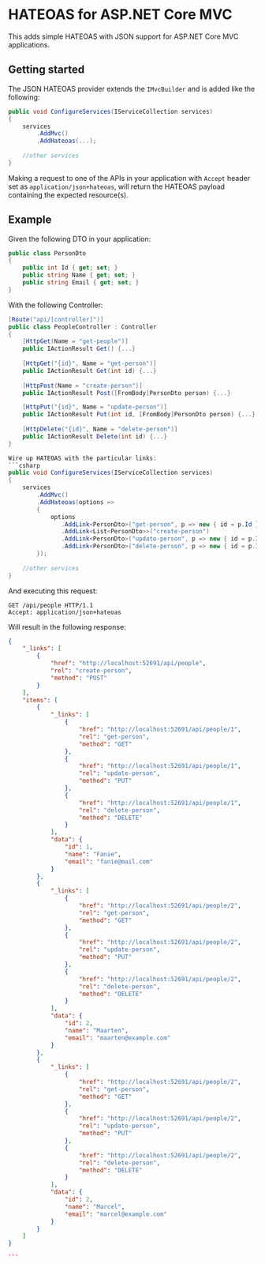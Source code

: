 # HATEOAS for ASP.NET Core MVC
This adds simple HATEOAS with JSON support for ASP.NET Core MVC applications.

## Getting started
The JSON HATEOAS provider extends the `IMvcBuilder` and is added like the following:
```csharp
public void ConfigureServices(IServiceCollection services)
{
    services
        .AddMvc()
        .AddHateoas(...);
    
    //other services
}
```
Making a request to one of the APIs in your application with `Accept` header set as `application/json+hateoas`, will return the HATEOAS payload containing the expected resource(s).

## Example
Given the following DTO in your application:
```csharp
public class PersonDto
{
    public int Id { get; set; }
    public string Name { get; set; }
    public string Email { get; set; }
}
```

With the following Controller:
```csharp
[Route("api/[controller]")]
public class PeopleController : Controller
{
    [HttpGet(Name = "get-people")]
    public IActionResult Get() {...}
    
    [HttpGet("{id}", Name = "get-person")]
    public IActionResult Get(int id) {...}
    
    [HttpPost(Name = "create-person")]
    public IActionResult Post([FromBody]PersonDto person) {...}

    [HttpPut("{id}", Name = "update-person")]
    public IActionResult Put(int id, [FromBody]PersonDto person) {...}
    
    [HttpDelete("{id}", Name = "delete-person")]
    public IActionResult Delete(int id) {...}
}

Wire up HATEOAS with the particular links:
```csharp
public void ConfigureServices(IServiceCollection services)
{
    services
        .AddMvc()
        .AddHateoas(options =>
        {
            options
               .AddLink<PersonDto>("get-person", p => new { id = p.Id })
               .AddLink<List<PersonDto>>("create-person")
               .AddLink<PersonDto>("update-person", p => new { id = p.Id })
               .AddLink<PersonDto>("delete-person", p => new { id = p.Id });
        });
    
    //other services
}
```

And executing this request:
```http
GET /api/people HTTP/1.1
Accept: application/json+hateoas
```

Will result in the following response:
````json
{
    "_links": [
        {
            "href": "http://localhost:52691/api/people",
            "rel": "create-person",
            "method": "POST"
        }
    ],
    "items": [
        {
            "_links": [
                {
                    "href": "http://localhost:52691/api/people/1",
                    "rel": "get-person",
                    "method": "GET"
                },
                {
                    "href": "http://localhost:52691/api/people/1",
                    "rel": "update-person",
                    "method": "PUT"
                },
                {
                    "href": "http://localhost:52691/api/people/1",
                    "rel": "delete-person",
                    "method": "DELETE"
                }
            ],
            "data": {
                "id": 1,
                "name": "Fanie",
                "email": "fanie@mail.com"
            }
        },
        {
            "_links": [
                {
                    "href": "http://localhost:52691/api/people/2",
                    "rel": "get-person",
                    "method": "GET"
                },
                {
                    "href": "http://localhost:52691/api/people/2",
                    "rel": "update-person",
                    "method": "PUT"
                },
                {
                    "href": "http://localhost:52691/api/people/2",
                    "rel": "delete-person",
                    "method": "DELETE"
                }
            ],
            "data": {
                "id": 2,
                "name": "Maarten",
                "email": "maarten@example.com"
            }
        },
        {
            "_links": [
                {
                    "href": "http://localhost:52691/api/people/2",
                    "rel": "get-person",
                    "method": "GET"
                },
                {
                    "href": "http://localhost:52691/api/people/2",
                    "rel": "update-person",
                    "method": "PUT"
                },
                {
                    "href": "http://localhost:52691/api/people/2",
                    "rel": "delete-person",
                    "method": "DELETE"
                }
            ],
            "data": {
                "id": 2,
                "name": "Marcel",
                "email": "marcel@example.com"
            }
        }
    ]
}

```


